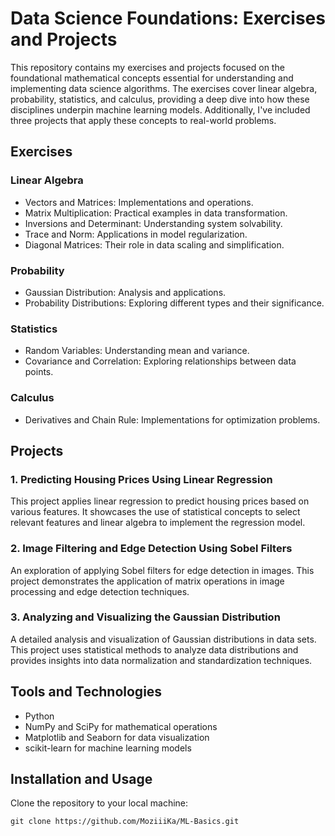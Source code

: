# Data Science Foundations: Exercises and Projects

This repository contains my exercises and projects focused on the foundational mathematical concepts essential for understanding and implementing data science algorithms. The exercises cover linear algebra, probability, statistics, and calculus, providing a deep dive into how these disciplines underpin machine learning models. Additionally, I've included three projects that apply these concepts to real-world problems.

## Exercises

### Linear Algebra

- Vectors and Matrices: Implementations and operations.
- Matrix Multiplication: Practical examples in data transformation.
- Inversions and Determinant: Understanding system solvability.
- Trace and Norm: Applications in model regularization.
- Diagonal Matrices: Their role in data scaling and simplification.

### Probability

- Gaussian Distribution: Analysis and applications.
- Probability Distributions: Exploring different types and their significance.

### Statistics

- Random Variables: Understanding mean and variance.
- Covariance and Correlation: Exploring relationships between data points.

### Calculus

- Derivatives and Chain Rule: Implementations for optimization problems.

## Projects

### 1. Predicting Housing Prices Using Linear Regression

This project applies linear regression to predict housing prices based on various features. It showcases the use of statistical concepts to select relevant features and linear algebra to implement the regression model.

### 2. Image Filtering and Edge Detection Using Sobel Filters

An exploration of applying Sobel filters for edge detection in images. This project demonstrates the application of matrix operations in image processing and edge detection techniques.

### 3. Analyzing and Visualizing the Gaussian Distribution

A detailed analysis and visualization of Gaussian distributions in data sets. This project uses statistical methods to analyze data distributions and provides insights into data normalization and standardization techniques.

## Tools and Technologies

- Python
- NumPy and SciPy for mathematical operations
- Matplotlib and Seaborn for data visualization
- scikit-learn for machine learning models

## Installation and Usage

Clone the repository to your local machine:

`git clone https://github.com/MoziiiKa/ML-Basics.git`
